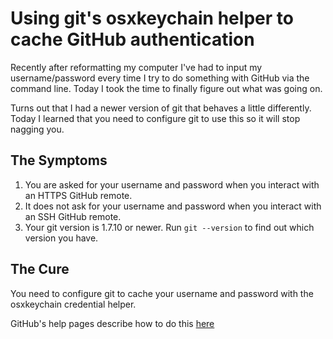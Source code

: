 # Using git's osxkeychain helper to cache GitHub authentication

Recently after reformatting my computer I've had to input my username/password
every time I try to do something with GitHub via the command line. Today I took
the time to finally figure out what was going on.

Turns out that I had a newer version of git that behaves a little differently.
Today I learned that you need to configure git to use this so it will stop
nagging you.

## The Symptoms

1. You are asked for your username and password when you interact with
   an HTTPS GitHub remote.
2. It does not ask for your username and password when you interact with an SSH
   GitHub remote.
3. Your git version is 1.7.10 or newer. Run `git --version` to find out which
   version you have.

## The Cure

You need to configure git to cache your username and password with the
osxkeychain credential helper.

GitHub's help pages describe how to do this [here](https://help.github.com/articles/caching-your-github-password-in-git/)

